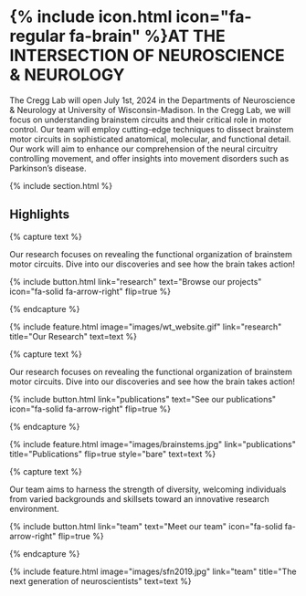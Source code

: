 ---
---

# {% include icon.html icon="fa-regular fa-brain" %}AT THE INTERSECTION OF NEUROSCIENCE & NEUROLOGY

The Cregg Lab will open July 1st, 2024 in the Departments of Neuroscience & Neurology at University of Wisconsin-Madison. In the Cregg Lab, we will focus on understanding brainstem circuits and their critical role in motor control. Our team will employ cutting-edge techniques to dissect brainstem motor circuits in sophisticated anatomical, molecular, and functional detail. Our work will aim to enhance our comprehension of the neural circuitry controlling movement, and offer insights into movement disorders such as Parkinson’s disease.

{% include section.html %}

## Highlights

{% capture text %}

Our research focuses on revealing the functional organization of brainstem motor circuits. Dive into our discoveries and see how the brain takes action!

{%
  include button.html
  link="research"
  text="Browse our projects"
  icon="fa-solid fa-arrow-right"
  flip=true
%}

{% endcapture %}

{%
  include feature.html
  image="images/wt_website.gif"
  link="research"
  title="Our Research"
  text=text
%}

{% capture text %}

Our research focuses on revealing the functional organization of brainstem motor circuits. Dive into our discoveries and see how the brain takes action!

{%
  include button.html
  link="publications"
  text="See our publications"
  icon="fa-solid fa-arrow-right"
  flip=true
%}

{% endcapture %}

{%
  include feature.html
  image="images/brainstems.jpg"
  link="publications"
  title="Publications"
  flip=true
  style="bare"
  text=text
%}

{% capture text %}

Our team aims to harness the strength of diversity, welcoming individuals from varied backgrounds and skillsets toward an innovative research environment. 

{%
  include button.html
  link="team"
  text="Meet our team"
  icon="fa-solid fa-arrow-right"
  flip=true
%}

{% endcapture %}

{%
  include feature.html
  image="images/sfn2019.jpg"
  link="team"
  title="The next generation of neuroscientists"
  text=text
%}
